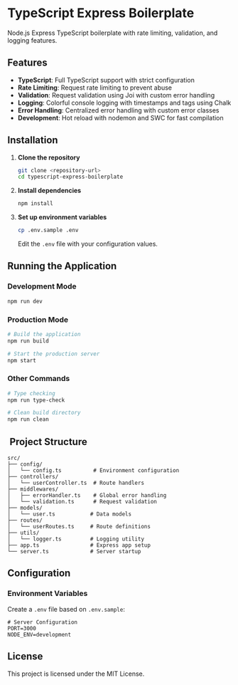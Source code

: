 # TypeScript Express Boilerplate

Node.js Express TypeScript boilerplate with rate limiting, validation, and logging features.

##  Features

- **TypeScript**: Full TypeScript support with strict configuration
- **Rate Limiting**: Request rate limiting to prevent abuse
- **Validation**: Request validation using Joi with custom error handling
- **Logging**: Colorful console logging with timestamps and tags using Chalk
- **Error Handling**: Centralized error handling with custom error classes
- **Development**: Hot reload with nodemon and SWC for fast compilation


##  Installation

1. **Clone the repository**
   ```bash
   git clone <repository-url>
   cd typescript-express-boilerplate
   ```

2. **Install dependencies**
   ```bash
   npm install
   ```

3. **Set up environment variables**
   ```bash
   cp .env.sample .env
   ```
   Edit the `.env` file with your configuration values.

## Running the Application

### Development Mode
```bash
npm run dev
```

### Production Mode
```bash
# Build the application
npm run build

# Start the production server
npm start
```

### Other Commands
```bash
# Type checking
npm run type-check

# Clean build directory
npm run clean
```

## ️ Project Structure

```
src/
├── config/
│   └── config.ts          # Environment configuration
├── controllers/
│   └── userController.ts  # Route handlers
├── middlewares/
│   ├── errorHandler.ts    # Global error handling
│   └── validation.ts      # Request validation
├── models/
│   └── user.ts           # Data models
├── routes/
│   └── userRoutes.ts     # Route definitions
├── utils/
│   └── logger.ts         # Logging utility
├── app.ts                # Express app setup
└── server.ts             # Server startup
```

## Configuration

### Environment Variables

Create a `.env` file based on `.env.sample`:

```env
# Server Configuration
PORT=3000
NODE_ENV=development
```

## License

This project is licensed under the MIT License.